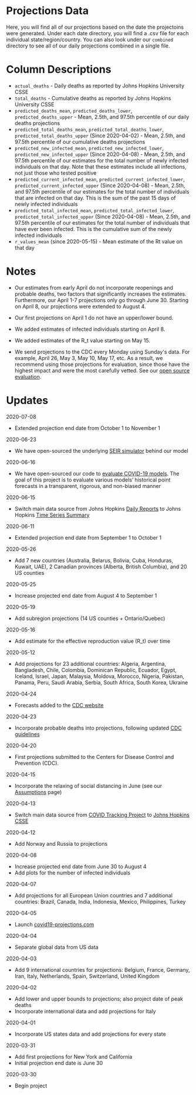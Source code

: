 # Projections Data

Here, you will find all of our projections based on the date the projectoins were generated. Under each date directory, you will find a .csv file for each individual state/region/country. You can also look under our `combined` directory to see all of our daily projections combined in a single file.

# Column Descriptions

* `actual_deaths` - Daily deaths as reported by Johns Hopkins University CSSE
* `total_deaths` - Cumulative deaths as reported by Johns Hopkins University CSSE
* `predicted_deaths_mean`, `predicted_deaths_lower`, `predicted_deaths_upper` - Mean, 2.5th, and 97.5th percentile of our daily deaths projections
* `predicted_total_deaths_mean`, `predicted_total_deaths_lower`, `predicted_total_deaths_upper` (Since 2020-04-02) - Mean, 2.5th, and 97.5th percentile of our cumulative deaths projections
* `predicted_new_infected_mean`, `predicted_new_infected_lower`, `predicted_new_infected_upper` (Since 2020-04-08) - Mean, 2.5th, and 97.5th percentile of our estimates for the total number of newly infected individuals on that day. Note that these estimates include all infections, not just those who tested positive
* `predicted_current_infected_mean`, `predicted_current_infected_lower`, `predicted_current_infected_upper` (Since 2020-04-08) - Mean, 2.5th, and 97.5th percentile of our estimates for the total number of individuals that are infected on that day. This is the sum of the past 15 days of newly infected individuals
* `predicted_total_infected_mean`, `predicted_total_infected_lower`, `predicted_total_infected_upper` (Since 2020-04-08) - Mean, 2.5th, and 97.5th percentile of our estimates for the total number of individuals that have ever been infected. This is the cumulative sum of the newly infected individuals
* `r_values_mean` (since 2020-05-15) - Mean estimate of the Rt value on that day

# Notes

* Our estimates from early April do not incorporate reopenings and probable deaths, two factors that significantly increases the estimates. Furthermore, our April 1-7 projections only go through June 30. Starting on April 8, our projections were extended to August 4.

* Our first projections on April 1 do not have an upper/lower bound.

* We added estimates of infected individuals starting on April 8.

* We added estimates of the R_t value starting on May 15.

* We send projections to the CDC every Monday using Sunday's data. For example, April 26, May 3, May 10, May 17, etc. As a result, we recommend using those projections for evaluation, since those have the highest impact and were the most carefully vetted. See our [open source evaluation](https://github.com/youyanggu/covid19-forecast-hub-evaluation).

# Updates

2020-07-08
* Extended projection end date from October 1 to November 1

2020-06-23
* We have open-sourced the underlying [SEIR simulator](https://github.com/youyanggu/yyg-seir-simulator) behind our model

2020-06-16
* We have open-sourced our code to [evaluate COVID-19 models](https://github.com/youyanggu/covid19-forecast-hub-evaluation). The goal of this project is to evaluate various models’ historical point forecasts in a transparent, rigorous, and non-biased manner

2020-06-15
* Switch main data source from Johns Hopkins [Daily Reports](https://github.com/CSSEGISandData/COVID-19/tree/master/csse_covid_19_data/csse_covid_19_daily_reports) to Johns Hopkins [Time Series Summary](https://github.com/CSSEGISandData/COVID-19/tree/master/csse_covid_19_data/csse_covid_19_time_series)

2020-06-11
* Extended projection end date from September 1 to October 1

2020-05-26
* Add 7 new countries (Australia, Belarus, Bolivia, Cuba, Honduras, Kuwait, UAE), 2 Canadian provinces (Alberta, British Columbia), and 20 US counties

2020-05-25
* Increase projected end date from August 4 to September 1

2020-05-19
* Add subregion projections (14 US counties + Ontario/Quebec)

2020-05-16
* Add estimate for the effective reproduction value (R_t) over time

2020-05-12
* Add projections for 23 additional countries: Algeria, Argentina, Bangladesh, Chile, Colombia, Dominican Republic, Ecuador, Egypt, Iceland, Israel, Japan, Malaysia, Moldova, Morocco, Nigeria, Pakistan, Panama, Peru, Saudi Arabia, Serbia, South Africa, South Korea, Ukraine

2020-04-24
* Forecasts added to the [CDC website](https://www.cdc.gov/coronavirus/2019-ncov/covid-data/forecasting-us.html)

2020-04-23
* Incorporate probable deaths into projections, following updated [CDC guidelines](https://www.cdc.gov/coronavirus/2019-ncov/cases-updates/cases-in-us.html)

2020-04-20
* First projections submitted to the Centers for Disease Control and Prevention (CDC).

2020-04-15
* Incorporate the relaxing of social distancing in June (see our [Assumptions](/about#assumptions) page)

2020-04-13
* Switch main data source from [COVID Tracking Project](https://covidtracking.com/) to [Johns Hopkins CSSE](https://github.com/CSSEGISandData/COVID-19/tree/master/csse_covid_19_data/csse_covid_19_daily_reports)

2020-04-12
* Add Norway and Russia to projections

2020-04-08
* Increase projected end date from June 30 to August 4
* Add plots for the number of infected individuals

2020-04-07
* Add projections for all European Union countries and 7 additional countries: Brazil, Canada, India, Indonesia, Mexico, Philippines, Turkey

2020-04-05
* Launch [covid19-projections.com](https://covid19-projections.com/)

2020-04-04
* Separate global data from US data

2020-04-03
* Add 9 international countries for projections: Belgium, France, Germany, Iran, Italy, Netherlands, Spain, Switzerland, United Kingdom

2020-04-02
* Add lower and upper bounds to projections; also project date of peak deaths
* Incorporate international data and add projections for Italy

2020-04-01
* Incorporate US states data and add projections for every state

2020-03-31
* Add first projections for New York and California
* Initial projection end date is June 30

2020-03-30
* Begin project
